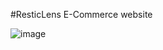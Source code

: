 #ResticLens E-Commerce website

![image](https://github.com/reticulate-cyber/DashUI/blob/master/c:\Users\Hp\Downloads\Compressed\DashUI-1.0.0\DashUI-1.0.0\assets\image.png?raw=true)

